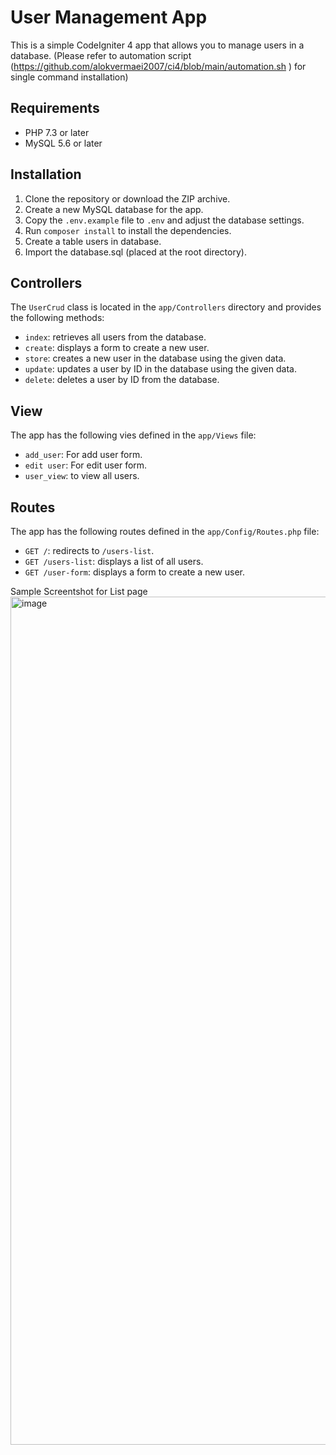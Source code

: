 # User Management App

This is a simple CodeIgniter 4 app that allows you to manage users in a database. (Please refer to automation script (https://github.com/alokvermaei2007/ci4/blob/main/automation.sh ) for single command installation)

## Requirements

- PHP 7.3 or later 
- MySQL 5.6 or later

## Installation

1. Clone the repository or download the ZIP archive.
2. Create a new MySQL database for the app.
3. Copy the `.env.example` file to `.env` and adjust the database settings.
4. Run `composer install` to install the dependencies.
5. Create a table users in database.
6. Import the database.sql (placed at the root directory).

## Controllers

The `UserCrud` class is located in the `app/Controllers` directory and provides the following methods:

- `index`: retrieves all users from the database.
- `create`: displays a form to create a new user.
- `store`: creates a new user in the database using the given data.
- `update`: updates a user by ID in the database using the given data.
- `delete`: deletes a user by ID from the database.

## View

The app has the following vies defined in the `app/Views` file:

- `add_user`: For add user form.
- `edit user`: For edit user form.
- `user_view`: to view all users.

## Routes

The app has the following routes defined in the `app/Config/Routes.php` file:

- `GET /`: redirects to `/users-list`.
- `GET /users-list`: displays a list of all users.
- `GET /user-form`: displays a form to create a new user.


Sample Screentshot for List page
<img width="1357" alt="image" src="https://user-images.githubusercontent.com/49829684/236779191-d7bc2998-698b-460d-ba5f-39888d921546.png">
